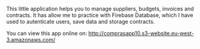 This little application helps you to manage suppliers, budgets, invoices and contracts.
It has allow me to practice with Firebase Database, which I have used to autenticate users, save data and storage contracts.

You can view this app online on: http://comprasapp10.s3-website.eu-west-3.amazonaws.com/
